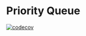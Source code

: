 # Priority Queue

[![codecov](https://codecov.io/gh/davidnguyen179/priority-queue/branch/master/graph/badge.svg)](https://codecov.io/gh/davidnguyen179/priority-queue)